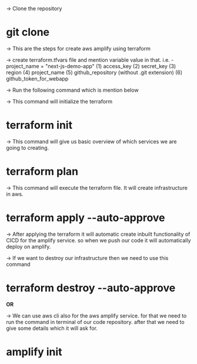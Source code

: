-> Clone the repository
# git clone <repository URL>

-> This are the steps for create aws amplify using terraform

-> create terraform.tfvars file and mention variable value in that. i.e. - project_name = "next-js-demo-app"
(1) access_key
(2) secret_key
(3) region
(4) project_name
(5) github_repository (without .git extension)
(6) github_token_for_webapp

-> Run the following command which is mention below

-> This command will initialize the terraform
# terraform init

-> This command will give us basic overview of which services we are going to creating.
# terraform plan

-> This command will execute the terraform file. It will create infrastructure in aws.
# terraform apply --auto-approve 

-> After applying the terraform it will automatic create inbuilt functionality of CICD for the amplify service. so when we push our code it will automatically deploy on amplify.

-> If we want to destroy our infrastructure then we need to use this command
# terraform destroy --auto-approve

**OR**

-> We can use aws cli also for the aws amplify service. for that we need to run the command in terminal of our code repository. after that  we need to give some details which it will ask for.
# amplify init